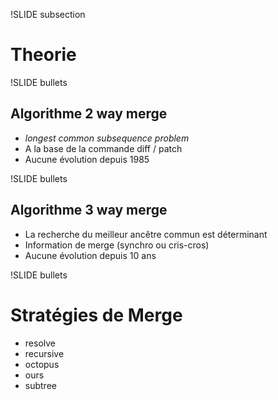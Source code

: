 !SLIDE subsection

# Theorie

!SLIDE bullets

## Algorithme **2 way merge**

* *longest common subsequence problem*
* A la base de la commande diff / patch
* Aucune évolution depuis 1985

!SLIDE bullets

## Algorithme **3 way merge**

* La recherche du meilleur ancêtre commun est déterminant
* Information de merge (synchro ou cris-cros)
* Aucune évolution depuis 10 ans

!SLIDE bullets

# Stratégies de Merge
* resolve
* recursive
* octopus
* ours
* subtree

